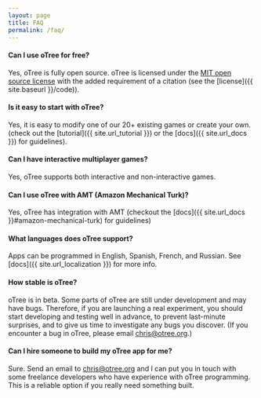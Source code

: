 ```yaml
---
layout: page
title: FAQ
permalink: /faq/
---
```


#### Can I use oTree for free?

Yes, oTree is fully open source.
oTree is licensed under the
 <a href="http://opensource.org/licenses/MIT" target="_blank">MIT open source license</a>
 with the added requirement of a citation (see the [license]({{ site.baseurl }}/code)).

#### Is it easy to start with oTree?

Yes, it is easy to modify one of our 20+ existing games or create your own.
(check out the [tutorial]({{ site.url_tutorial }}) or the [docs]({{ site.url_docs }}) for guidelines).

#### Can I have interactive multiplayer games?

Yes, oTree supports both interactive and non-interactive games.

#### Can I use oTree with AMT (Amazon Mechanical Turk)?

Yes, oTree has integration with AMT
(checkout the [docs]({{ site.url_docs }}#amazon-mechanical-turk) for guidelines)

#### What languages does oTree support?

Apps can be programmed in English, Spanish, French, and Russian.
See [docs]({{ site.url_localization }}) for more info.

#### How stable is oTree?

oTree is in beta. Some parts of oTree are still under development and may have bugs.
Therefore, if you are launching a real experiment,
you should start developing and testing well in advance, to prevent last-minute surprises,
and to give us time to investigate any bugs you discover.
(If you encounter a bug in oTree, please email chris@otree.org.)


#### Can I hire someone to build my oTree app for me?

Sure. Send an email to chris@otree.org and I can put you in touch with some freelance developers who have experience with oTree programming.
This is a reliable option if you really need something built.